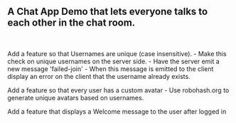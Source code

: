 <h2>A Chat App Demo that lets everyone talks to each other in the chat room.</h2><br>
<p>Add a feature so that Usernames are unique (case insensitive).
  - Make this check on unique usernames on the server side.
  - Have the server emit a new message 'failed-join'
  - When this message is emitted to the client display an error on the client that the username already exists.
 </p>

<p>Add a feature so that every user has a custom avatar
  - Use robohash.org to generate unique avatars based on usernames.
</p>

<p>Add a feature that displays a Welcome message to the user after logged in </p>
